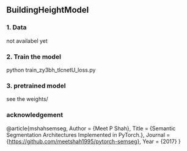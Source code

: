 ## BuildingHeightModel
### 1. Data
not availabel yet
### 2. Train the model
python train_zy3bh_tlcnetU_loss.py
### 3. pretrained model
see the weights/
### acknowledgement
@article{mshahsemseg,
    Author = {Meet P Shah},
    Title = {Semantic Segmentation Architectures Implemented in PyTorch.},
    Journal = {https://github.com/meetshah1995/pytorch-semseg},
    Year = {2017}
}
